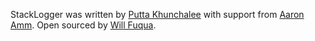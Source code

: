 StackLogger was written by [Putta Khunchalee](https://github.com/ultimaweapon) with support from [Aaron Amm](https://github.com/aaronamm/). Open sourced by [Will Fuqua](https://github.com/waf).

